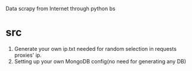 Data scrapy from Internet through python bs
# src
1. Generate your own ip.txt needed for random selection in requests proxies' ip.
2. Setting up your own MongoDB config(no need for generating any DB)

